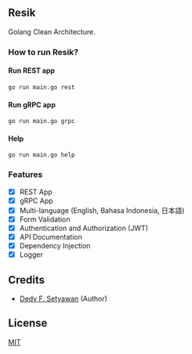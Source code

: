 ## Resik

Golang Clean Architecture.

### How to run Resik?
#### Run REST app
```
go run main.go rest
```
#### Run gRPC app
```
go run main.go grpc
```
#### Help
```
go run main.go help
```

### Features
- [x] REST App
- [x] gRPC App
- [x] Multi-language (English, Bahasa Indonesia, 日本語)
- [x] Form Validation
- [x] Authentication and Authorization (JWT)
- [x] API Documentation
- [x] Dependency Injection
- [x] Logger

## Credits

- [Dedy F. Setyawan](https://github.com/dedyf5) (Author)

## License

[MIT](https://github.com/dedyf5/resik/blob/master/LICENSE)

